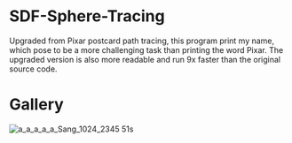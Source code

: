 # SDF-Sphere-Tracing
Upgraded from Pixar postcard path tracing, this program print my name, which pose to be a more challenging task than printing the word Pixar. The upgraded version is also more readable and run 9x faster than the original source code.

# Gallery
![a_a_a_a_a_Sang_1024_2345 51s](https://user-images.githubusercontent.com/93391908/139782488-7f13dcff-5795-4d07-85b9-1689b5f78608.png)
